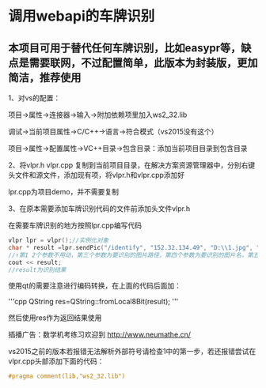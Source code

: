 # 调用webapi的车牌识别
## 本项目可用于替代任何车牌识别，比如easypr等，缺点是需要联网，不过配置简单，此版本为封装版，更加简洁，推荐使用

1、对vs的配置：

   项目->属性->连接器->输入->附加依赖项里加入ws2_32.lib
   
   调试->当前项目属性->C/C++->语言->符合模式（vs2015没有这个）
	
   项目->属性->配置属性->VC++目录->包含目录：添加当前项目目录到包含目录
   
   
2、将vlpr.h vlpr.cpp 复制到当前项目目录，在解决方案资源管理器中，分别右键头文件和源文件，添加现有项，将vlpr.h和vlpr.cpp添加好

lpr.cpp为项目demo，并不需要复制

3、在原本需要添加车牌识别代码的文件前添加头文件vlpr.h

   在需要车牌识别的地方按照lpr.cpp编写代码

```cpp
vlpr lpr = vlpr();//实例化对象
char * result =lpr.sendPic("/identify", "152.32.134.49", "D:\\1.jpg", "1.jpg", 8801, "", "");
//↑第1 2个参数不用动，第三个参数为要识别的图片路径，第四个参数为要识别的图片名，第五个参数不要动，第六个参数为api_user，第七个参数为api_key，为保护接口安全，最后两个接口需要联系我，每人拿到的user和key都不一样，需要key才接口可以正常工作
cout << result;
//result为识别结果
```

使用qt的需要注意进行编码转换，在上面的代码后面加：

'''cpp
QString res=QString::fromLocal8Bit(result);
'''

然后使用res作为返回结果使用


插播广告：数学机考练习欢迎到 http://www.neumathe.cn/



vs2015之前的版本若报错无法解析外部符号请检查1中的第一步，若还报错尝试在vlpr.cpp头部添加下面的代码：

```cpp
#pragma comment(lib,"ws2_32.lib")
```




